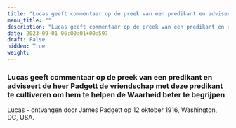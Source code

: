 ```yaml
---
title: "Lucas geeft commentaar op de preek van een predikant en adviseert de heer Padgett de vriendschap met deze predikant te cultiveren om hem te helpen de Waarheid beter te begrijpen"
menu_title: ""
description: "Lucas geeft commentaar op de preek van een predikant en adviseert de heer Padgett de vriendschap met deze predikant te cultiveren om hem te helpen de Waarheid beter te begrijpen"
date: 2023-09-01 06:00:01+00:597
draft: False
hidden: True
weight:
---
```

### Lucas geeft commentaar op de preek van een predikant en adviseert de heer Padgett de vriendschap met deze predikant te cultiveren om hem te helpen de Waarheid beter te begrijpen

Lucas - ontvangen door James Padgett op 12 oktober 1916, Washington, DC, USA.
